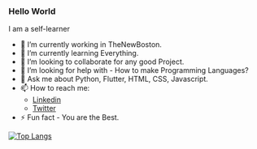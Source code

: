 ### Hello World

I am a self-learner

- 🔭 I’m currently working in TheNewBoston.
- 🌱 I’m currently learning Everything.
- 👯 I’m looking to collaborate for any good Project.
- 🤔 I’m looking for help with - How to make Programming Languages?
- 💬 Ask me about Python, Flutter, HTML, CSS, Javascript.
- 📫 How to reach me: 
    - [Linkedin](https://www.linkedin.com/in/yashovardhan-singh-rajput/)
    - [Twitter](https://twitter.com/YashovardhanSR)
- ⚡ Fun fact - You are the Best.

<!-- ![Yashovardhan's github stats](https://github-readme-stats.vercel.app/api?username=YashovardhanSingh&show_icons=true&theme=tokyonight) -->

[![Top Langs](https://github-readme-stats.vercel.app/api/top-langs/?username=YashovardhanSingh)](https://github.com/anuraghazra/github-readme-stats) 
